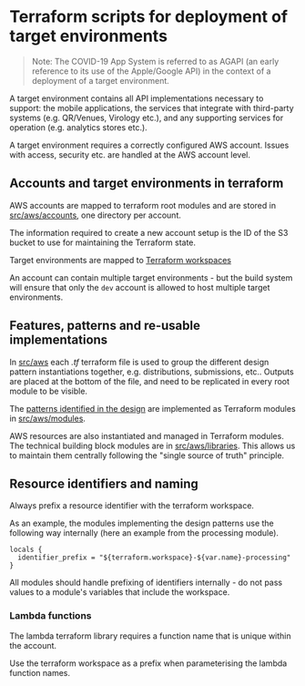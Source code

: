 # Terraform scripts for deployment of target environments

> Note: The COVID-19 App System is referred to as AGAPI (an early reference to its use of the Apple/Google API) in the context of a deployment of a target environment.

A target environment contains all API implementations necessary to support: the mobile applications, the services that integrate with third-party systems (e.g. QR/Venues, Virology etc.), and any supporting services for operation (e.g. analytics stores etc.).

A target environment requires a correctly configured AWS account. Issues with access, security etc. are handled at the AWS account level.

## Accounts and target environments in terraform

AWS accounts are mapped to terraform root modules and are stored in [src/aws/accounts](./accounts), one directory per account.

The information required to create a new account setup is the ID of the S3 bucket to use for maintaining the Terraform state.

Target environments are mapped to [Terraform workspaces](https://www.terraform.io/docs/cloud/workspaces/index.html)

An account can contain multiple target environments - but the build system will ensure that only the ```dev``` account is allowed to host multiple target environments.

## Features, patterns and re-usable implementations

In [src/aws](.) each *.tf* terraform file is used to group the different design pattern instantiations together, e.g. distributions, submissions, etc.. 
Outputs are placed at the bottom of the file, and need to be replicated in every root module to be visible.

The [patterns identified in the design](../../doc/architecture/api-patterns.md) are implemented as Terraform modules in [src/aws/modules](./modules/).

AWS resources are also instantiated and managed in Terraform modules. The technical building block modules are in [src/aws/libraries](./libraries/).
This allows us to maintain them centrally following the "single source of truth" principle.

## Resource identifiers and naming

Always prefix a resource identifier with the terraform workspace.

As an example, the modules implementing the design patterns use the following way internally (here an  example from the processing module).

```hcl
locals {
  identifier_prefix = "${terraform.workspace}-${var.name}-processing"
}
```

All modules should handle prefixing of identifiers internally - do not pass values to a module's variables that include the workspace.

### Lambda functions

The lambda terraform library requires a function name that is unique within the account.

Use the terraform workspace as a prefix when parameterising the lambda function names.
